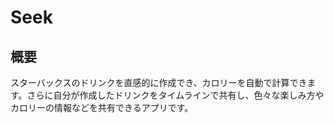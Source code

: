 # Seek
## 概要
スターバックスのドリンクを直感的に作成でき、カロリーを自動で計算できます。さらに自分が作成したドリンクをタイムラインで共有し、色々な楽しみ方やカロリーの情報などを共有できるアプリです。
